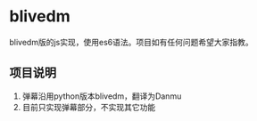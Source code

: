 # blivedm
blivedm版的js实现，使用es6语法。项目如有任何问题希望大家指教。

## 项目说明
1. 弹幕沿用python版本blivedm，翻译为Danmu
2. 目前只实现弹幕部分，不实现其它功能

